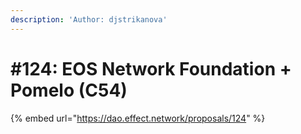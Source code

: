 ```yaml
---
description: 'Author: djstrikanova'
---
```


# #124: EOS Network Foundation + Pomelo (C54)

{% embed url="https://dao.effect.network/proposals/124" %}
